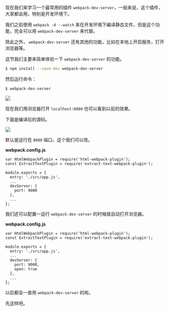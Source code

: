 现在我们来学习一个最常用的插件 `webpack-dev-server`，一般来说，这个插件，大家都会用，特别是开发环境下。

我们之前使用 `webpack -d --watch` 来在开发环境下编译静态文件，但是这个功能，完全可以用 `webpack-dev-server` 来代替。

除此之外， `webpack-dev-server` 还有其他的功能，比如在本地上开启服务，打开浏览器等。

这节我们主要来简单体验一下 `webpack-dev-server` 的功能。

``` bash
$ npm install --save-dev webpack-dev-server
```

然后运行命令：

``` bash
$ webpack-dev-server
```

![](https://rails365.oss-cn-shenzhen.aliyuncs.com/uploads/photo/image/462/2017/e6c1ff7d21b2a497df4b414a7a2ee546.png)

现在我们用浏览器打开 `localhost:8080` 也可以看到以前的效果。

下面是编译后的源码。

![](https://rails365.oss-cn-shenzhen.aliyuncs.com/uploads/photo/image/463/2017/8694f46c943095e6526eefd5890b1288.png)

默认是运行在 `8080` 端口，这个我们可以改。

**webpack.config.js**

```
var HtmlWebpackPlugin = require('html-webpack-plugin');
const ExtractTextPlugin = require('extract-text-webpack-plugin');

module.exports = {
  entry: './src/app.js',
  ...
  devServer: {
    port: 9000
  },
  ...
};
```

我们还可以配置一运行 `webpack-dev-server` 的时候就自动打开浏览器。

**webpack.config.js**

```
var HtmlWebpackPlugin = require('html-webpack-plugin');
const ExtractTextPlugin = require('extract-text-webpack-plugin');

module.exports = {
  entry: './src/app.js',
  ...
  devServer: {
    port: 9000,
    open: true
  },
  ...
};
```

以后都会一直用 `webpack-dev-server` 的啦。

先这样吧。